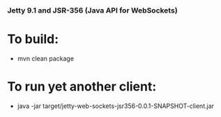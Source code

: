 ### Jetty 9.1 and JSR-356 (Java API for WebSockets)

# To build:
 - mvn clean package
 

# To run yet another client:
 - java -jar target/jetty-web-sockets-jsr356-0.0.1-SNAPSHOT-client.jar 
  
  
